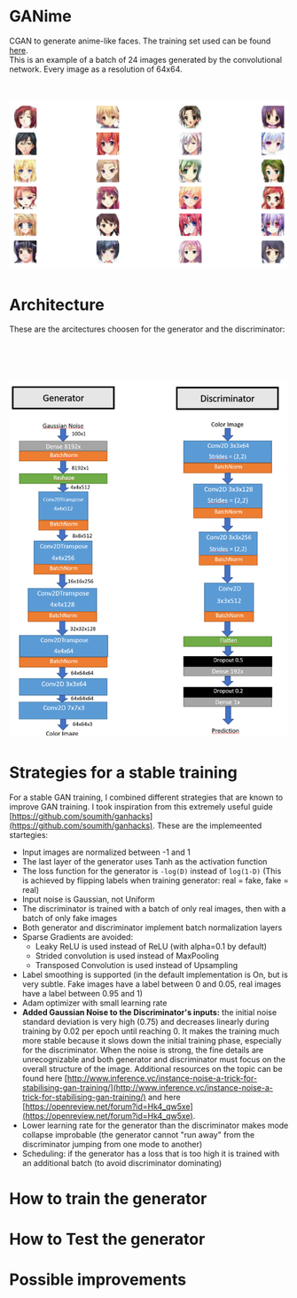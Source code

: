 # GANime
CGAN to generate anime-like faces. The training set used can be found [here](https://www.kaggle.com/splcher/animefacedataset).
</br>
This is an example of a batch of 24 images generated by the convolutional network. Every image as a resolution of 64x64.
</br>
<img src="Examples.png"
     alt="Generated Anime Faces"
     style="float: left; margin-top: 50px; margin-bottom: 50px;" />
     

# Architecture
These are the arcitectures choosen for the generator and the discriminator:

</br>
<img src="Architecture.png"
     alt="Layer diagram"
     style="float: left; margin-top: 50px; margin-bottom: 50px;" />

# Strategies for a stable training
For a stable GAN training, I combined different strategies that are known to improve GAN training. I took inspiration from this extremely useful guide [https://github.com/soumith/ganhacks](https://github.com/soumith/ganhacks).
These are the implemeented startegies:
* Input images are normalized between -1 and 1
* The last layer of the generator uses Tanh as the activation function
* The loss function for the generator is `-log(D)` instead of `log(1-D)` (This is achieved by flipping labels when training generator: real = fake, fake = real)
* Input noise is Gaussian, not Uniform
* The discriminator is trained with a batch of only real images, then with a batch of only fake images
* Both generator and discriminator implement batch normalization layers
* Sparse Gradients are avoided:
     - Leaky ReLU is used instead of ReLU (with alpha=0.1 by default)
     - Strided convolution is used instead of MaxPooling
     - Transposed Convolution is used instead of Upsampling
* Label smoothing is supported (in the default implementation is On, but is very subtle. Fake images have a label between 0 and 0.05, real images have a label between 0.95 and 1)
* Adam optimizer with small learning rate
* <b>Added Gaussian Noise to the Discriminator's inputs:</b> the initial noise standard deviation is very high (0.75) and decreases linearly during training by 0.02 per epoch until reaching 0. It makes the training much more stable because it slows down the initial training phase, especially for the discriminator. When the noise is strong, the fine details are unrecognizable and both generator and discriminator must focus on the overall structure of the image. Additional resources on the topic can be found here [http://www.inference.vc/instance-noise-a-trick-for-stabilising-gan-training/](http://www.inference.vc/instance-noise-a-trick-for-stabilising-gan-training/) and here [https://openreview.net/forum?id=Hk4_qw5xe](https://openreview.net/forum?id=Hk4_qw5xe).
* Lower learning rate for the generator than the discriminator makes mode collapse improbable (the generator cannot "run away" from the discriminator jumping from one mode to another)
* Scheduling: if the generator has a loss that is too high it is trained with an additional batch (to avoid discriminator dominating)


# How to train the generator

# How to Test the generator

# Possible improvements

